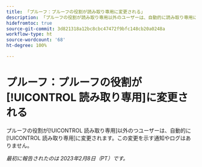 ```yaml
---
title: 「プルーフ：プルーフの役割が読み取り専用に変更される」
description: 「プルーフの役割が読み取り専用以外のユーザーは、自動的に読み取り専用に変更されます。この変更を示す通知やログはありません。」
hidefromtoc: true
source-git-commit: 3d821318a12bc8cbc47472f9bfc148cb20a0248a
workflow-type: ht
source-wordcount: '68'
ht-degree: 100%

---
```



# プルーフ：プルーフの役割が[!UICONTROL 読み取り専用]に変更される

プルーフの役割が[!UICONTROL 読み取り専用]以外のつユーザーは、自動的に[!UICONTROL 読み取り専用]に変更されます。この変更を示す通知やログはありません。

_最初に報告されたのは 2023年2月8日（PT）です。_

